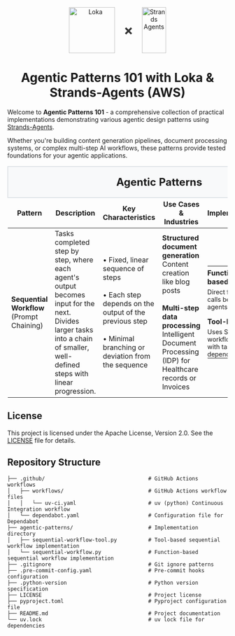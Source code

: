 <div align="center">
  <div style="display: flex; align-items: center; justify-content: center; gap: 20px;">
    <a href="https://loka.com">
      <img src="https://media.licdn.com/dms/image/v2/D4D0BAQGjlTZNkGk34w/company-logo_200_200/company-logo_200_200/0/1719824852415/loka_logo?e=2147483647&v=beta&t=b02H4t2HnGT1QvNFfSctVcPqMgaDojSW1OcJPA-Lk18" alt="Loka" width="105px" height="105px">
    </a>
    <span style="font-size: 32px; font-weight: bold; color: #333;">×</span>
    <a href="https://strandsagents.com">
      <img src="https://strandsagents.com/latest/assets/logo-github.svg" alt="Strands Agents" width="55px" height="105px">
    </a>
  </div>

  <h1>
    Agentic Patterns 101 with Loka & Strands-Agents (AWS)
  </h1>

</div>

Welcome to **Agentic Patterns 101** - a comprehensive collection of practical implementations demonstrating various agentic design patterns using [Strands-Agents](https://strandsagents.com).

Whether you're building content generation pipelines, document processing systems, or complex multi-step AI workflows, these patterns provide tested foundations for your agentic applications.

<table>
  <thead>
    <tr>
      <th colspan="6" style="text-align: center; font-size: 1.5em; padding: 20px; background-color: #f8f9fa; border: 2px solid #dee2e6;">
        <strong>Agentic Patterns</strong>
      </th>
    </tr>
    <tr>
      <th>Pattern</th>
      <th>Description</th>
      <th>Key Characteristics</th>
      <th>Use Cases & Industries</th>
      <th>Implementation</th>
      <th>File Paths</th>
    </tr>
  </thead>
  <tbody>
    <tr>
      <td><strong>Sequential Workflow</strong><br>(Prompt Chaining)</td>
      <td>
        Tasks completed step by step, where each agent's output becomes input for the next. Divides larger tasks into a chain of smaller, well-defined steps with linear progression.
      </td>
      <td>
        • Fixed, linear sequence of steps<br><br>
        • Each step depends on the output of the previous step<br><br>
        • Minimal branching or deviation from the sequence
      </td>
      <td>
        <strong>Structured document generation</strong><br>
        Content creation like blog posts
        <br><br>
        <strong>Multi-step data processing</strong><br>
        Intelligent Document Processing (IDP) for Healthcare records or Invoices
      </td>
      <td>
        <table style="border: none; margin: 0;">
          <tr style="border: none;">
            <td style="border: none; padding: 5px 0;"><strong>Function-based</strong></td>
          </tr>
          <tr style="border: none;">
            <td style="border: none; padding: 0 0 10px 0; font-size: 0.9em;">Direct function calls between agents</td>
          </tr>
          <tr style="border: none;">
            <td style="border: none; padding: 5px 0;"><strong>Tool-based</strong></td>
          </tr>
          <tr style="border: none;">
            <td style="border: none; padding: 0; font-size: 0.9em;">Uses Strands workflow tool with task dependencies</td>
          </tr>
        </table>
      </td>
      <td>
        <table style="border: none; margin: 0;">
          <tr style="border: none;">
            <td style="border: none; padding: 5px 0;">
              <a href="./agentic-patterns/sequential-workflow.py"><code>sequential-workflow.py</code></a>
            </td>
          </tr>
          <tr style="border: none;">
            <td style="border: none; padding: 5px 0;">
              <a href="./agentic-patterns/sequential-workflow-tool.py"><code>sequential-workflow-tool.py</code></a>
            </td>
          </tr>
        </table>
      </td>
    </tr>
  </tbody>
</table>

## License

This project is licensed under the Apache License, Version 2.0. See the [LICENSE](LICENSE) file for details.

## Repository Structure

```
├── .github/                                 # GitHub Actions workflows
│   ├── workflows/                           # GitHub Actions workflow files
│   │   └── uv-ci.yaml                       # uv (python) Continuous Integration workflow
│   └── dependabot.yaml                      # Configuration file for Dependabot
├── agentic-patterns/                        # Implementation directory
│   ├── sequential-workflow-tool.py          # Tool-based sequential workflow implementation
│   └── sequential-workflow.py               # Function-based sequential workflow implementation
├── .gitignore                               # Git ignore patterns
├── .pre-commit-config.yaml                  # Pre-commit hooks configuration
├── .python-version                          # Python version specification
├── LICENSE                                  # Project license
├── pyproject.toml                           # Pyproject configuration file
├── README.md                                # Project documentation
└── uv.lock                                  # uv lock file for dependencies
```
